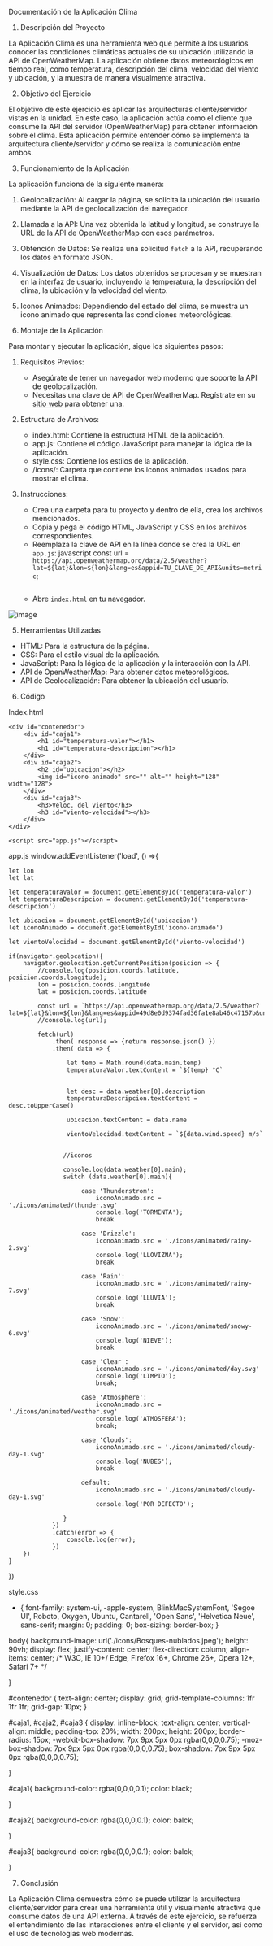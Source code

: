
Documentación de la Aplicación Clima

1. Descripción del Proyecto

La Aplicación Clima es una herramienta web que permite a los usuarios conocer las condiciones climáticas actuales de su ubicación utilizando la API de OpenWeatherMap. La aplicación obtiene datos meteorológicos en tiempo real, como temperatura, descripción del clima, velocidad del viento y ubicación, y la muestra de manera visualmente atractiva.

2. Objetivo del Ejercicio

El objetivo de este ejercicio es aplicar las arquitecturas cliente/servidor vistas en la unidad. En este caso, la aplicación actúa como el cliente que consume la API del servidor (OpenWeatherMap) para obtener información sobre el clima. Esta aplicación permite entender cómo se implementa la arquitectura cliente/servidor y cómo se realiza la comunicación entre ambos.

3. Funcionamiento de la Aplicación

La aplicación funciona de la siguiente manera:

1. Geolocalización: Al cargar la página, se solicita la ubicación del usuario mediante la API de geolocalización del navegador.
2. Llamada a la API: Una vez obtenida la latitud y longitud, se construye la URL de la API de OpenWeatherMap con esos parámetros.
3. Obtención de Datos: Se realiza una solicitud `fetch` a la API, recuperando los datos en formato JSON.
4. Visualización de Datos: Los datos obtenidos se procesan y se muestran en la interfaz de usuario, incluyendo la temperatura, la descripción del clima, la ubicación y la velocidad del viento.
5. Iconos Animados: Dependiendo del estado del clima, se muestra un icono animado que representa las condiciones meteorológicas.

4. Montaje de la Aplicación

Para montar y ejecutar la aplicación, sigue los siguientes pasos:

1. Requisitos Previos:
   - Asegúrate de tener un navegador web moderno que soporte la API de geolocalización.
   - Necesitas una clave de API de OpenWeatherMap. Regístrate en su [sitio web](https://openweathermap.org/api) para obtener una.

2. Estructura de Archivos:
   - index.html: Contiene la estructura HTML de la aplicación.
   - app.js: Contiene el código JavaScript para manejar la lógica de la aplicación.
   - style.css: Contiene los estilos de la aplicación.
   - /icons/: Carpeta que contiene los iconos animados usados para mostrar el clima.

3. Instrucciones:
   - Crea una carpeta para tu proyecto y dentro de ella, crea los archivos mencionados.
   - Copia y pega el código HTML, JavaScript y CSS en los archivos correspondientes.
   - Reemplaza la clave de API en la línea donde se crea la URL en `app.js`:
     javascript
     const url = `https://api.openweathermap.org/data/2.5/weather?lat=${lat}&lon=${lon}&lang=es&appid=TU_CLAVE_DE_API&units=metric`;
     ```
   - Abre `index.html` en tu navegador.

 ![image](https://github.com/user-attachments/assets/cfda1c27-ead0-4761-bc05-98e7c935b9b2)




5. Herramientas Utilizadas

- HTML: Para la estructura de la página.
- CSS: Para el estilo visual de la aplicación.
- JavaScript: Para la lógica de la aplicación y la interacción con la API.
- API de OpenWeatherMap: Para obtener datos meteorológicos.
- API de Geolocalización: Para obtener la ubicación del usuario.

6. Código

Index.html
<!DOCTYPE html>
<html lang="en">
<head>
    <meta charset="UTF-8">
    <meta http-equiv="X-UA-Compatible" content="IE=edge">
    <meta name="viewport" content="width=device-width, initial-scale=1.0">
    <title>App Clima</title>
    <link rel="stylesheet" href="style.css">
</head>
<body>
    
    <div id="contenedor">
        <div id="caja1">
            <h1 id="temperatura-valor"></h1>
            <h1 id="temperatura-descripcion"></h1>
        </div>
        <div id="caja2">
            <h2 id="ubicacion"></h2>
            <img id="icono-animado" src="" alt="" height="128" width="128">
        </div>
        <div id="caja3">
            <h3>Veloc. del viento</h3>
            <h3 id="viento-velocidad"></h3>
        </div>
    </div>

    <script src="app.js"></script>
</body>
</html>

app.js
window.addEventListener('load', () =>{

    let lon
    let lat

    let temperaturaValor = document.getElementById('temperatura-valor')
    let temperaturaDescripcion = document.getElementById('temperatura-descripcion')

    let ubicacion = document.getElementById('ubicacion')
    let iconoAnimado = document.getElementById('icono-animado')

    let vientoVelocidad = document.getElementById('viento-velocidad')

    if(navigator.geolocation){
        navigator.geolocation.getCurrentPosition(posicion => {
            //console.log(posicion.coords.latitude, posicion.coords.longitude);
            lon = posicion.coords.longitude
            lat = posicion.coords.latitude

            const url = `https://api.openweathermap.org/data/2.5/weather?lat=${lat}&lon=${lon}&lang=es&appid=49d8e0d9374fad36fa1e8ab46c47157b&units=metric`
            //console.log(url);

            fetch(url)
                .then( response => {return response.json() })
                .then( data => {

                    let temp = Math.round(data.main.temp)
                    temperaturaValor.textContent = `${temp} °C`

                    
                    let desc = data.weather[0].description
                    temperaturaDescripcion.textContent = desc.toUpperCase()

                    ubicacion.textContent = data.name

                    vientoVelocidad.textContent = `${data.wind.speed} m/s`
                

                   //iconos

                   console.log(data.weather[0].main);
                   switch (data.weather[0].main){
                        
                        case 'Thunderstrom':
                            iconoAnimado.src = './icons/animated/thunder.svg'
                            console.log('TORMENTA');
                            break
                        
                        case 'Drizzle':
                            iconoAnimado.src = './icons/animated/rainy-2.svg'
                            console.log('LLOVIZNA');
                            break

                        case 'Rain':
                            iconoAnimado.src = './icons/animated/rainy-7.svg'
                            console.log('LLUVIA');
                            break

                        case 'Snow':
                            iconoAnimado.src = './icons/animated/snowy-6.svg'
                            console.log('NIEVE');
                            break

                        case 'Clear':
                            iconoAnimado.src = './icons/animated/day.svg'
                            console.log('LIMPIO');
                            break;

                        case 'Atmosphere':
                            iconoAnimado.src = './icons/animated/weather.svg'
                            console.log('ATMOSFERA');
                            break;

                        case 'Clouds':
                            iconoAnimado.src = './icons/animated/cloudy-day-1.svg'
                            console.log('NUBES');
                            break

                        default:
                            iconoAnimado.src = './icons/animated/cloudy-day-1.svg'
                            console.log('POR DEFECTO');

                   }
                })
                .catch(error => {
                    console.log(error);
                })
        })
    }
})

style.css
* {
    font-family: system-ui, -apple-system, BlinkMacSystemFont, 'Segoe UI', Roboto, Oxygen, Ubuntu, Cantarell, 'Open Sans', 'Helvetica Neue', sans-serif;
    margin: 0;
    padding: 0;
    box-sizing: border-box;
}

body{
    background-image: url('./icons/Bosques-nublados.jpeg');
    height: 90vh;
    display: flex;
    justify-content: center;
    flex-direction: column;
    align-items: center;
   /* W3C, IE 10+/ Edge, Firefox 16+, Chrome 26+, Opera 12+, Safari 7+ */

}

#contenedor {
    text-align: center;
    display: grid;
    grid-template-columns: 1fr 1fr 1fr;
    grid-gap: 10px;
}

#caja1, #caja2, #caja3 {
    display: inline-block;
    text-align: center;
    vertical-align: middle;
    padding-top: 20%;
    width: 200px;
    height: 200px;
    border-radius: 15px;
    -webkit-box-shadow: 7px 9px 5px 0px rgba(0,0,0,0.75);
    -moz-box-shadow: 7px 9px 5px 0px rgba(0,0,0,0.75);
    box-shadow: 7px 9px 5px 0px rgba(0,0,0,0.75);
    
}

#caja1{
    background-color: rgba(0,0,0,0.1);
    color: black;
 
}

#caja2{
    background-color: rgba(0,0,0,0.1);
    color: balck;

}

#caja3{
    background-color: rgba(0,0,0,0.1);
    color: balck;
    
}


7. Conclusión

La Aplicación Clima demuestra cómo se puede utilizar la arquitectura cliente/servidor para crear una herramienta útil y visualmente atractiva que consume datos de una API externa. A través de este ejercicio, se refuerza el entendimiento de las interacciones entre el cliente y el servidor, así como el uso de tecnologías web modernas.


